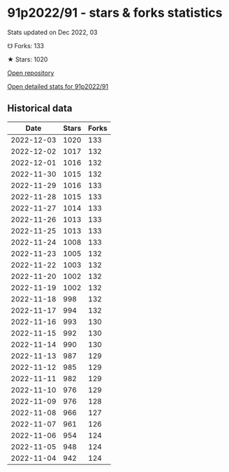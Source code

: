 # 91p2022/91 - stars & forks statistics

Stats updated on Dec 2022, 03

☋ Forks: 133

★ Stars: 1020

[Open repository](https://github.com/91p2022/91)

[Open detailed stats for 91p2022/91](https://reviewgithub.com/rep/91p2022/91)

## Historical data
| Date | Stars | Forks |
|------|-------|-------|
| 2022-12-03 | 1020 | 133 | 
| 2022-12-02 | 1017 | 132 | 
| 2022-12-01 | 1016 | 132 | 
| 2022-11-30 | 1015 | 132 | 
| 2022-11-29 | 1016 | 133 | 
| 2022-11-28 | 1015 | 133 | 
| 2022-11-27 | 1014 | 133 | 
| 2022-11-26 | 1013 | 133 | 
| 2022-11-25 | 1013 | 133 | 
| 2022-11-24 | 1008 | 133 | 
| 2022-11-23 | 1005 | 132 | 
| 2022-11-22 | 1003 | 132 | 
| 2022-11-20 | 1002 | 132 | 
| 2022-11-19 | 1002 | 132 | 
| 2022-11-18 | 998 | 132 | 
| 2022-11-17 | 994 | 132 | 
| 2022-11-16 | 993 | 130 | 
| 2022-11-15 | 992 | 130 | 
| 2022-11-14 | 990 | 130 | 
| 2022-11-13 | 987 | 129 | 
| 2022-11-12 | 985 | 129 | 
| 2022-11-11 | 982 | 129 | 
| 2022-11-10 | 976 | 129 | 
| 2022-11-09 | 976 | 128 | 
| 2022-11-08 | 966 | 127 | 
| 2022-11-07 | 961 | 126 | 
| 2022-11-06 | 954 | 124 | 
| 2022-11-05 | 948 | 124 | 
| 2022-11-04 | 942 | 124 | 


